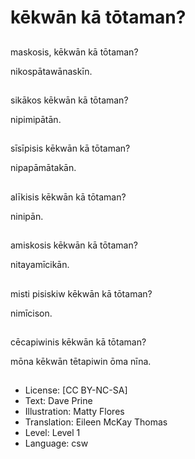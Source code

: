 # kēkwān kā tōtaman?

##
maskosis, kēkwān kā tōtaman?

nikospātawānaskīn.

##
sikākos kēkwān kā tōtaman?

nipimipātān.

##
sīsīpisis kēkwān kā tōtaman?

nipapāmātakān.

##
alīkisis kēkwān kā tōtaman?

ninipān.

##
amiskosis kēkwān kā tōtaman?

nitayamīcikān.

##
misti pisiskiw kēkwān kā tōtaman?

nimīcison.

##
cēcapiwinis kēkwān kā tōtaman?

mōna kēkwān tētapiwin ōma nīna.

##
* License: [CC BY-NC-SA]
* Text: Dave Prine
* Illustration: Matty Flores
* Translation: Eileen McKay Thomas
* Level: Level 1
* Language: csw
